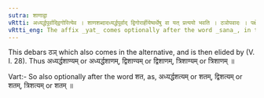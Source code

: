 ```yaml
---
sutra: शाणाद्वा
vRtti: अध्यर्द्धपूर्वाद्द्विगोरित्येव । शाणशब्दादध्यर्द्धपूर्वाद् द्विगोरार्हीयेष्वर्थेषु वा यत् प्रत्ययो भवति । ठञोपवादः । पक्षे सोपि भवति ॥
vRtti_eng: The affix _yat_ comes optionally after the word _sana_, in the _arhiya_-senses (V. 1. 63), when it is preceded by the word _adhyardha_ or a Numeral occasioning a _Dvigu_.
---
```

This debars ठञ् which also comes in the alternative, and is then elided by (V. I. 28). Thus अध्यर्द्धशाण्यम् or अध्यर्द्धशाणम्, द्विशाण्यम् or द्विशाणम्, त्रिशाण्यम् or त्रिशाणम् ॥

Vart:- So also optionally after the word शत, as, अध्यर्द्धशत्यम् or शतम्, द्विशत्यम् or शतम्, त्रिशत्यम् or शतम् ॥
